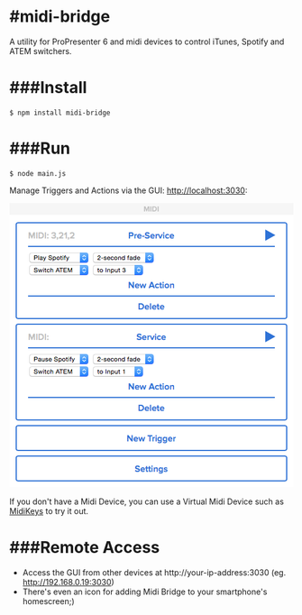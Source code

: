 #midi-bridge
====

A utility for ProPresenter 6 and midi devices to control iTunes, Spotify and ATEM switchers.

###Install
====

	$ npm install midi-bridge

###Run
====
	$ node main.js

Manage Triggers and Actions via the GUI: [http://localhost:3030](http://localhost:3030):

![image](screenshot.png)


If you don't have a Midi Device, you can use a Virtual Midi Device such as [MidiKeys](http://www.manyetas.com/creed/midikeys.html) to try it out.

###Remote Access
====
* Access the GUI from other devices at http://your-ip-address:3030 (eg. http://192.168.0.19:3030)
* There's even an icon for adding Midi Bridge to your smartphone's homescreen;)